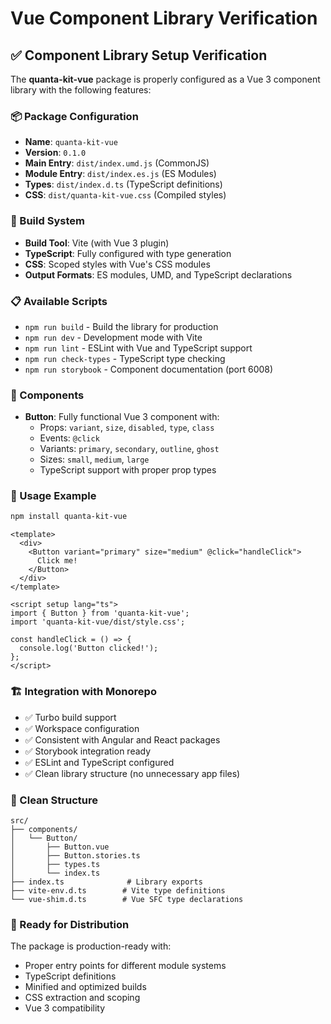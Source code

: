 # Vue Component Library Verification

## ✅ Component Library Setup Verification

The **quanta-kit-vue** package is properly configured as a Vue 3 component library with the following features:

### 📦 Package Configuration
- **Name**: `quanta-kit-vue`
- **Version**: `0.1.0`
- **Main Entry**: `dist/index.umd.js` (CommonJS)
- **Module Entry**: `dist/index.es.js` (ES Modules)
- **Types**: `dist/index.d.ts` (TypeScript definitions)
- **CSS**: `dist/quanta-kit-vue.css` (Compiled styles)

### 🔧 Build System
- **Build Tool**: Vite (with Vue 3 plugin)
- **TypeScript**: Fully configured with type generation
- **CSS**: Scoped styles with Vue's CSS modules
- **Output Formats**: ES modules, UMD, and TypeScript declarations

### 📋 Available Scripts
- `npm run build` - Build the library for production
- `npm run dev` - Development mode with Vite
- `npm run lint` - ESLint with Vue and TypeScript support
- `npm run check-types` - TypeScript type checking
- `npm run storybook` - Component documentation (port 6008)

### 🧩 Components
- **Button**: Fully functional Vue 3 component with:
  - Props: `variant`, `size`, `disabled`, `type`, `class`
  - Events: `@click`
  - Variants: `primary`, `secondary`, `outline`, `ghost`
  - Sizes: `small`, `medium`, `large`
  - TypeScript support with proper prop types

### 📝 Usage Example

```bash
npm install quanta-kit-vue
```

```vue
<template>
  <div>
    <Button variant="primary" size="medium" @click="handleClick">
      Click me!
    </Button>
  </div>
</template>

<script setup lang="ts">
import { Button } from 'quanta-kit-vue';
import 'quanta-kit-vue/dist/style.css';

const handleClick = () => {
  console.log('Button clicked!');
};
</script>
```

### 🏗️ Integration with Monorepo
- ✅ Turbo build support
- ✅ Workspace configuration
- ✅ Consistent with Angular and React packages
- ✅ Storybook integration ready
- ✅ ESLint and TypeScript configured
- ✅ Clean library structure (no unnecessary app files)

### 📁 Clean Structure
```
src/
├── components/
│   └── Button/
│       ├── Button.vue
│       ├── Button.stories.ts
│       ├── types.ts
│       └── index.ts
├── index.ts              # Library exports
├── vite-env.d.ts        # Vite type definitions
└── vue-shim.d.ts        # Vue SFC type declarations
```

### 🎯 Ready for Distribution
The package is production-ready with:
- Proper entry points for different module systems
- TypeScript definitions
- Minified and optimized builds
- CSS extraction and scoping
- Vue 3 compatibility
